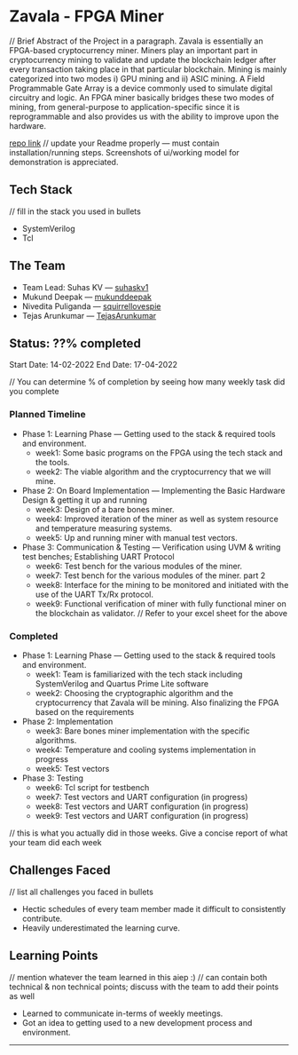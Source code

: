 # Zavala - FPGA Miner
// Brief Abstract of the Project in a paragraph.
Zavala is essentially an FPGA-based cryptocurrency miner. Miners play an important part in cryptocurrency mining to validate and update the blockchain ledger after every transaction taking place in that particular blockchain. Mining is mainly categorized into two modes i) GPU mining and ii) ASIC mining. A Field Programmable Gate Array is a device commonly used to simulate digital circuitry and logic. An FPGA miner basically bridges these two modes of mining, from general-purpose to application-specific since it is reprogrammable and also provides us with the ability to improve upon the hardware.

[repo link](https://github.com/acmpesuecc/zavala)
// update your Readme properly — must contain installation/running steps. Screenshots of ui/working model for demonstration is appreciated.

## Tech Stack
// fill in the stack you used in bullets
- SystemVerilog
- Tcl

## The Team
+ Team Lead: Suhas KV — [suhaskv1](https://github.com/suhaskv1)
+ Mukund Deepak — [mukunddeepak](https://github.com/mukunddeepak)
+ Nivedita Puliganda — [squirrellovespie](https://github.com/squirrellovespie)
+ Tejas Arunkumar — [TejasArunkumar](https://github.com/TejasArunkumar)

## Status: ??% completed
Start Date: 14-02-2022
End Date: 17-04-2022

// You can determine % of completion by seeing how many weekly task did you complete

### Planned Timeline
+ Phase 1: Learning Phase — Getting used to the stack & required tools and environment.
	+ week1: Some basic programs on the FPGA using the tech stack and the tools.
	+ week2: The viable algorithm and the cryptocurrency that we will mine.
+ Phase 2: On Board Implementation — Implementing the Basic Hardware Design & getting it up and running
	+ week3: Design of a bare bones miner.
	+ week4: Improved iteration of the miner as well as system resource and temperature measuring systems.
	+ week5: Up and running miner with manual test vectors.
+ Phase 3: Communication & Testing — Verification using UVM & writing test benches; Establishing UART Protocol
	+ week6: Test bench for the various modules of the miner.
	+ week7: Test bench for the various modules of the miner. part 2
	+ week8: Interface for the mining to be monitored and initiated with the use of the UART Tx/Rx protocol.
	+ week9: Functional verification of miner with fully functional miner on the blockchain as validator.
// Refer to your excel sheet for the above

### Completed
+ Phase 1: Learning Phase — Getting used to the stack & required tools and environment.
	+ week1: Team is familiarized with the tech stack including SystemVerilog and Quartus Prime Lite software
	+ week2: Choosing the cryptographic algorithm and the cryptocurrency that Zavala will be mining. Also finalizing the FPGA based on the requirements
+ Phase 2: Implementation
	+ week3: Bare bones miner implementation with the specific algorithms.
	+ week4: Temperature and cooling systems implementation in progress
	+ week5: Test vectors
+ Phase 3: Testing
	+ week6: Tcl script for testbench
	+ week7: Test vectors and UART configuration (in progress)
	+ week8: Test vectors and UART configuration (in progress)
	+ week9: Test vectors and UART configuration (in progress)

// this is what you actually did in those weeks. Give a concise report of what your team did each week

## Challenges Faced
// list all challenges you faced in bullets
+ Hectic schedules of every team member made it difficult to consistently contribute.
+ Heavily underestimated the learning curve.

## Learning Points
// mention whatever the team learned in this aiep :)
// can contain both technical & non technical points; discuss with the team to add their points as well
+ Learned to communicate in-terms of weekly meetings.
+ Got an idea to getting used to a new development process and environment.

---
